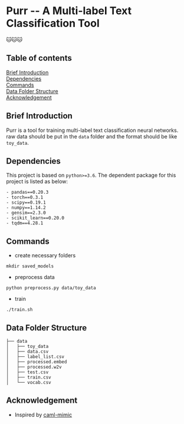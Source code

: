 # Purr -- A Multi-label Text Classification Tool
🐱🐱🐱
## Table of contents
[Brief Introduction](#Brief-Introduction)  
[Dependencies](#Dependencies)  
[Commands](#Commands)  
[Data Folder Structure](#Data-Folder-Structure)  
[Acknowledgement](#Acknowledgement)

## Brief Introduction 
 
Purr is a tool for training multi-label text classification neural networks.  
raw data should be put in the `data` folder and the format should be like `toy_data`.

## Dependencies
This project is based on `python>=3.6`. The dependent package for this project is listed as below:
```
- pandas==0.20.3
- torch==0.3.1
- scipy==0.19.1
- numpy==1.14.2
- gensim==2.3.0
- scikit_learn==0.20.0
- tqdm==4.28.1
```

## Commands
- create necessary folders
```
mkdir saved_models
```
- preprocess data
```
python preprocess.py data/toy_data
```
- train
```
./train.sh
```

## Data Folder Structure
```
├── data
│   ├── toy_data
│   ├── data.csv
│   ├── label_list.csv
│   ├── processed.embed
│   ├── processed.w2v
│   ├── test.csv
│   ├── train.csv
│   └── vocab.csv
```
## Acknowledgement
- Inspired by [caml-mimic](https://github.com/jamesmullenbach/caml-mimic)